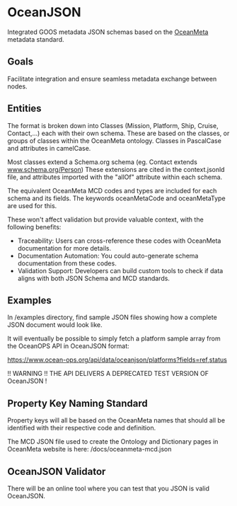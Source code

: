 # OceanJSON

Integrated GOOS metadata JSON schemas based on the <a target="_blank" href="https://www.ocean-ops.org/meta">OceanMeta</a> metadata standard.

## Goals

Facilitate integration and ensure seamless metadata exchange between nodes.

## Entities

The format is broken down into Classes (Mission, Platform, Ship, Cruise, Contact,...) each with their own schema.
These are based on the classes, or groups of classes within the OceanMeta ontology.
Classes in PascalCase and attributes in camelCase.

Most classes extend a Schema.org schema (eg. Contact extends www.schema.org/Person)
These extensions are cited in the context.jsonld file, and attributes imported with the "allOf" attribute within each schema.

The equivalent OceanMeta MCD codes and types are included for each schema and its fields. 
The keywords oceanMetaCode and oceanMetaType are used for this.

These won't affect validation but provide valuable context, with the following benefits:
- Traceability: Users can cross-reference these codes with OceanMeta documentation for more details.
- Documentation Automation: You could auto-generate schema documentation from these codes.
- Validation Support: Developers can build custom tools to check if data aligns with both JSON Schema and MCD standards.

## Examples

In /examples directory, find sample JSON files showing how a complete JSON document would look like.

It will eventually be possible to simply fetch a platform sample array from the OceanOPS API in OceanJSON format:

https://www.ocean-ops.org/api/data/oceanjson/platforms?fields=ref,status

!! WARNING !! THE API DELIVERS A DEPRECATED TEST VERSION OF OceanJSON !

## Property Key Naming Standard 

Property keys will all be based on the OceanMeta names that should all be identified with their respective code and definition.

The MCD JSON file used to create the Ontology and Dictionary pages in OceanMeta website is here: /docs/oceanmeta-mcd.json

## OceanJSON Validator

There will be an online tool where you can test that you JSON is valid OceanJSON.



